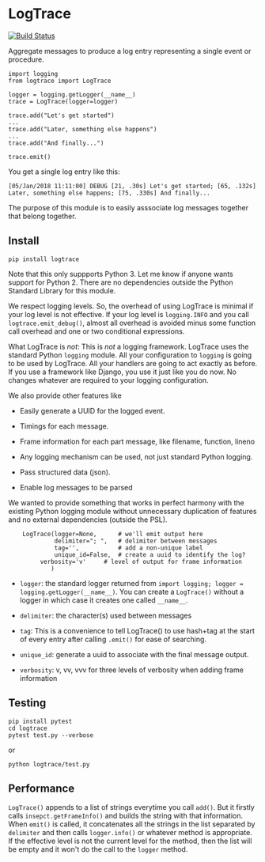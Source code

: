 LogTrace
========

[![Build Status](https://travis-ci.org/paul-wolf/logtrace.svg?branch=master)](https://travis-ci.org/paul-wolf/logtrace)

Aggregate messages to produce a log entry representing a single event or procedure.

```
import logging
from logtrace import LogTrace

logger = logging.getLogger(__name__)
trace = LogTrace(logger=logger)

trace.add("Let's get started")
...
trace.add("Later, something else happens")
...
trace.add("And finally...")

trace.emit()
```

You get a single log entry like this:

```
[05/Jan/2018 11:11:00] DEBUG [21, .30s] Let's get started; [65, .132s] Later, something else happens; [75, .330s] And finally...
```

The purpose of this module is to easily asssociate log messages
together that belong together.

Install
-------

	pip install logtrace

Note that this only suppports Python 3. Let me know if anyone wants support for Python 2. There are no dependencies outside the Python Standard Library for this module. 

We respect logging levels. So, the overhead of using LogTrace is minimal if your log level is not effective. If your log level is `logging.INFO` and you call `logtrace.emit_debug()`, almost all overhead is avoided minus some function call overhead and one or two conditional expressions. 

What LogTrace is *not*: This is *not* a logging framework. LogTrace uses the standard Python `logging` module. All your configuration to `logging` is going to be used by LogTrace. All your handlers are going to act exactly as before. If you use a framework like Django, you use it just like you do now. No changes whatever are required to your logging configuration. 

We also provide other features like

* Easily generate a UUID for the logged event.

* Timings for each message.

* Frame information for each part message, like filename, function, lineno

* Any logging mechanism can be used, not just standard Python logging.

* Pass structured data (json).

* Enable log messages to be parsed

We wanted to provide something that works in perfect harmony with the
existing Python logging module without unnecessary duplication of
features and no external dependencies (outside the PSL).

```
    LogTrace(logger=None,      # we'll emit output here
             delimiter="; ",   # delimiter between messages
             tag='',           # add a non-unique label 
             unique_id=False,  # create a uuid to identify the log?
	     verbosity='v'     # level of output for frame information
            )
```

* `logger`: the standard logger returned from `import logging; logger
  = logging.getLogger(__name__)`. You can create a `LogTrace()`
  without a logger in which case it creates one called `__name__`.

* `delimiter`: the character(s) used between messages

* `tag`: This is a convenience to tell LogTrace() to use hash+tag at
  the start of every entry after calling `.emit()` for ease of
  searching.

* `unique_id`: generate a uuid to associate with the final message output.

* `verbosity`: v, vv, vvv for three levels of verbosity when adding
  frame information


Testing
-------

	pip install pytest
	cd logtrace
 	pytest test.py --verbose

or

	python logtrace/test.py



Performance
-----------

`LogTrace()` appends to a list of strings everytime you call `add()`. But it firstly calls `insepct.getFrameInfo()` and builds the string with that information. When `emit()` is called, it concatenates all the strings in the list separated by `delimiter` and then calls `logger.info()` or whatever method is appropriate. If the effective level is not the current level for the method, then the list will be empty and it won't do the call to the `logger` method.
